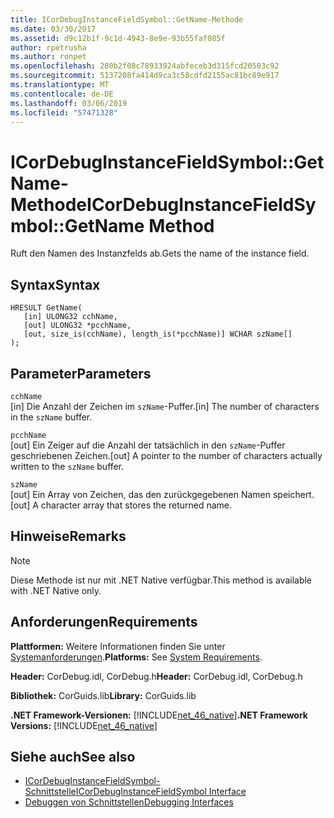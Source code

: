 ```yaml
---
title: ICorDebugInstanceFieldSymbol::GetName-Methode
ms.date: 03/30/2017
ms.assetid: d9c12b1f-9c1d-4943-8e9e-93b55faf085f
author: rpetrusha
ms.author: ronpet
ms.openlocfilehash: 280b2f08c78933924abfeceb3d315fcd20503c92
ms.sourcegitcommit: 5137208fa414d9ca3c58cdfd2155ac81bc89e917
ms.translationtype: MT
ms.contentlocale: de-DE
ms.lasthandoff: 03/06/2019
ms.locfileid: "57471328"
---
```

# <a name="icordebuginstancefieldsymbolgetname-method"></a><span data-ttu-id="002ac-102">ICorDebugInstanceFieldSymbol::GetName-Methode</span><span class="sxs-lookup"><span data-stu-id="002ac-102">ICorDebugInstanceFieldSymbol::GetName Method</span></span>
<span data-ttu-id="002ac-103">Ruft den Namen des Instanzfelds ab.</span><span class="sxs-lookup"><span data-stu-id="002ac-103">Gets the name of the instance field.</span></span>  
  
## <a name="syntax"></a><span data-ttu-id="002ac-104">Syntax</span><span class="sxs-lookup"><span data-stu-id="002ac-104">Syntax</span></span>  
  
```  
HRESULT GetName(  
   [in] ULONG32 cchName,   
   [out] ULONG32 *pcchName,   
   [out, size_is(cchName), length_is(*pcchName)] WCHAR szName[]  
);  
```  
  
## <a name="parameters"></a><span data-ttu-id="002ac-105">Parameter</span><span class="sxs-lookup"><span data-stu-id="002ac-105">Parameters</span></span>  
 `cchName`  
 <span data-ttu-id="002ac-106">[in] Die Anzahl der Zeichen im `szName`-Puffer.</span><span class="sxs-lookup"><span data-stu-id="002ac-106">[in] The number of characters in the `szName` buffer.</span></span>  
  
 `pcchName`  
 <span data-ttu-id="002ac-107">[out] Ein Zeiger auf die Anzahl der tatsächlich in den `szName`-Puffer geschriebenen Zeichen.</span><span class="sxs-lookup"><span data-stu-id="002ac-107">[out] A pointer to the number of characters actually written to the `szName` buffer.</span></span>  
  
 `szName`  
 <span data-ttu-id="002ac-108">[out] Ein Array von Zeichen, das den zurückgegebenen Namen speichert.</span><span class="sxs-lookup"><span data-stu-id="002ac-108">[out] A character array that stores the returned name.</span></span>  
  
## <a name="remarks"></a><span data-ttu-id="002ac-109">Hinweise</span><span class="sxs-lookup"><span data-stu-id="002ac-109">Remarks</span></span>  
  
> [!NOTE]
>  <span data-ttu-id="002ac-110">Diese Methode ist nur mit .NET Native verfügbar.</span><span class="sxs-lookup"><span data-stu-id="002ac-110">This method is available with .NET Native only.</span></span>  
  
## <a name="requirements"></a><span data-ttu-id="002ac-111">Anforderungen</span><span class="sxs-lookup"><span data-stu-id="002ac-111">Requirements</span></span>  
 <span data-ttu-id="002ac-112">**Plattformen:** Weitere Informationen finden Sie unter [Systemanforderungen](../../../../docs/framework/get-started/system-requirements.md).</span><span class="sxs-lookup"><span data-stu-id="002ac-112">**Platforms:** See [System Requirements](../../../../docs/framework/get-started/system-requirements.md).</span></span>  
  
 <span data-ttu-id="002ac-113">**Header:** CorDebug.idl, CorDebug.h</span><span class="sxs-lookup"><span data-stu-id="002ac-113">**Header:** CorDebug.idl, CorDebug.h</span></span>  
  
 <span data-ttu-id="002ac-114">**Bibliothek:** CorGuids.lib</span><span class="sxs-lookup"><span data-stu-id="002ac-114">**Library:** CorGuids.lib</span></span>  
  
 <span data-ttu-id="002ac-115">**.NET Framework-Versionen:** [!INCLUDE[net_46_native](../../../../includes/net-46-native-md.md)]</span><span class="sxs-lookup"><span data-stu-id="002ac-115">**.NET Framework Versions:** [!INCLUDE[net_46_native](../../../../includes/net-46-native-md.md)]</span></span>  
  
## <a name="see-also"></a><span data-ttu-id="002ac-116">Siehe auch</span><span class="sxs-lookup"><span data-stu-id="002ac-116">See also</span></span>
- [<span data-ttu-id="002ac-117">ICorDebugInstanceFieldSymbol-Schnittstelle</span><span class="sxs-lookup"><span data-stu-id="002ac-117">ICorDebugInstanceFieldSymbol Interface</span></span>](../../../../docs/framework/unmanaged-api/debugging/icordebuginstancefieldsymbol-interface.md)
- [<span data-ttu-id="002ac-118">Debuggen von Schnittstellen</span><span class="sxs-lookup"><span data-stu-id="002ac-118">Debugging Interfaces</span></span>](../../../../docs/framework/unmanaged-api/debugging/debugging-interfaces.md)
